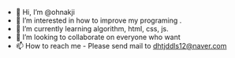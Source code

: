 - 👋 Hi, I’m @ohnakji
- 👀 I’m interested in how to improve my programing .
- 🌱 I’m currently learning algorithm, html, css, js.
- 💞️ I’m looking to collaborate on everyone who want
- 📫 How to reach me - Please send mail to dhtjddls12@naver.com

<!---
dhtjddls/dhtjddls is a ✨ special ✨ repository because its `README.md` (this file) appears on your GitHub profile.
You can click the Preview link to take a look at your changes.
--->
